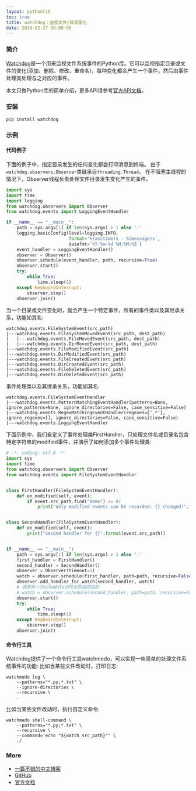 ```yaml
---
layout: pythonlib
toc: true
title: watchdog：监视文件/目录变化
date: 2018-02-27 00:00:00
---
```


### 简介

[Watchdog][github]是一个用来监视文件系统事件的Python库。它可以监视指定目录或文件的变化(添加、删除、修改、重命名)，每种变化都会产生一个事件，然后由事件处理类处理与之对应的事件。

本文只做Python库的简单介绍，更多API请参考[官方API文档][docs-api]。

### 安装

    pip install watchdog

### 示例

#### 代码例子

下面的例子中，指定目录发生的任何变化都会打印消息到终端。
由于`watchdog.observers.Observer`类继承自`threading.Thread`， 在不阻塞主线程的情况下，Observer线程负责处理文件目录发生变化产生的事件。


``` python
import sys
import time
import logging
from watchdog.observers import Observer
from watchdog.events import LoggingEventHandler

if __name__ == "__main__":
    path = sys.argv[1] if len(sys.argv) > 1 else '.'
    logging.basicConfig(level=logging.INFO,
                        format='%(asctime)s - %(message)s',
                        datefmt='%Y-%m-%d %H:%M:%S')
    event_handler = LoggingEventHandler()
    observer = Observer()
    observer.schedule(event_handler, path, recursive=True)
    observer.start()
    try:
        while True:
            time.sleep(1)
    except KeyboardInterrupt:
        observer.stop()
    observer.join()
```

当一个目录或文件变化时，就会产生一个特定事件，所有的事件类以及其继承关系，功能如其名:

    watchdog.events.FileSystemEvent(src_path)
    |---watchdog.events.FileSystemMovedEvent(src_path, dest_path)
    |   |---watchdog.events.FileMovedEvent(src_path, dest_path)
    |   |---watchdog.events.DirMovedEvent(src_path, dest_path)
    |---watchdog.events.FileModifiedEvent(src_path)
    |---watchdog.events.DirModifiedEvent(src_path)
    |---watchdog.events.FileCreatedEvent(src_path)
    |---watchdog.events.DirCreatedEvent(src_path)
    |---watchdog.events.FileDeletedEvent(src_path)
    |---watchdog.events.DirDeletedEvent(src_path)

事件处理类以及其继承关系，功能如其名:

    watchdog.events.FileSystemEventHandler
    |---watchdog.events.PatternMatchingEventHandler(patterns=None, ignore_patterns=None, ignore_directories=False, case_sensitive=False)
    |---watchdog.events.RegexMatchingEventHandler(regexes=['.*'], ignore_regexes=[], ignore_directories=False, case_sensitive=False)
    |---watchdog.events.LoggingEventHandler

下面示例中，我们自定义了事件处理类FirstHandler，只处理文件名或目录名包含特定字符串的modified事件，并演示了如何添加多个事件处理类:

``` python
# -*- coding: utf-8 -*-
import sys
import time
from watchdog.observers import Observer
from watchdog.events import FileSystemEventHandler


class FirstHandler(FileSystemEventHandler):
    def on_modified(self, event):
        if event.src_path.find("demo") >= 0:
            print("only modified events can be recorded: {} changed!".format(event.src_path))


class SecondHandler(FileSystemEventHandler):
    def on_modified(self, event):
        print("second handler for {}".format(event.src_path))


if __name__ == "__main__":
    path = sys.argv[1] if len(sys.argv) > 1 else '.'
    first_handler = FirstHandler()
    second_handler = SecondHandler()
    observer = Observer(timeout=1)
    watch = observer.schedule(first_handler, path=path, recursive=False)
    observer.add_handler_for_watch(second_handler, watch)
    # 调用另一次schedule也可达到相同目的
    # watch = observer.schedule(second_handler, path=path, recursive=False)
    observer.start()
    try:
        while True:
            time.sleep(1)
    except KeyboardInterrupt:
        observer.stop()
    observer.join()
```

#### 命令行工具

Watchdog提供了一个命令行工具watchmedo，可以实现一些简单的处理文件系统事件的功能:
比如当某些文件改动时，打印日志:

    watchmedo log \
        --patterns="*.py;*.txt" \
        --ignore-directories \
        --recursive \
        .


比如当某些文件改动时，执行自定义命令:

    watchmedo shell-command \
        --patterns="*.py;*.txt" \
        --recursive \
        --command='echo "${watch_src_path}"' \
        ./

### More

* [一篇不错的中文博客][chinese-guide]
* [GitHub][github]
* [官方文档][docs]


[github]: https://github.com/gorakhargosh/watchdog
[docs]: https://pythonhosted.org/watchdog/quickstart.html
[docs-api]: https://pythonhosted.org/watchdog/api.html
[chinese-guide]: https://blog.csdn.net/chdhust/article/details/50514391
